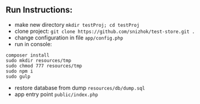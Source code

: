 ## Run Instructions:

* make new directory `mkdir testProj; cd testProj`
* clone project: `git clone https://github.com/snizhok/test-store.git .`
* change configuration in file `app/config.php`
* run in console: 
```
composer install
sudo mkdir resources/tmp
sudo chmod 777 resources/tmp
sudo npm i
sudo gulp
```
* restore database from dump `resources/db/dump.sql`
* app entry point `public/index.php`
